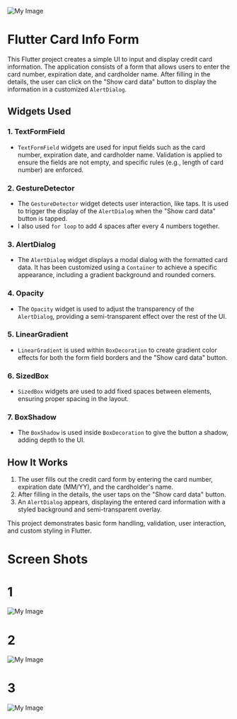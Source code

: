 ![My Image](./assets/ScreenShots/TuwaiqAcademy.png)

# Flutter Card Info Form

This Flutter project creates a simple UI to input and display credit card information. The application consists of a form that allows users to enter the card number, expiration date, and cardholder name. After filling in the details, the user can click on the "Show card data" button to display the information in a customized `AlertDialog`.

## Widgets Used

### 1. **TextFormField**

- `TextFormField` widgets are used for input fields such as the card number, expiration date, and cardholder name. Validation is applied to ensure the fields are not empty, and specific rules (e.g., length of card number) are enforced.

### 2. **GestureDetector**

- The `GestureDetector` widget detects user interaction, like taps. It is used to trigger the display of the `AlertDialog` when the "Show card data" button is tapped.
- I also used `for loop` to add 4 spaces after every 4 numbers together.

### 3. **AlertDialog**

- The `AlertDialog` widget displays a modal dialog with the formatted card data. It has been customized using a `Container` to achieve a specific appearance, including a gradient background and rounded corners.

### 4. **Opacity**

- The `Opacity` widget is used to adjust the transparency of the `AlertDialog`, providing a semi-transparent effect over the rest of the UI.

### 5. **LinearGradient**

- `LinearGradient` is used within `BoxDecoration` to create gradient color effects for both the form field borders and the "Show card data" button.

### 6. **SizedBox**

- `SizedBox` widgets are used to add fixed spaces between elements, ensuring proper spacing in the layout.

### 7. **BoxShadow**

- The `BoxShadow` is used inside `BoxDecoration` to give the button a shadow, adding depth to the UI.

## How It Works

1. The user fills out the credit card form by entering the card number, expiration date (MM/YY), and the cardholder's name.
2. After filling in the details, the user taps on the "Show card data" button.
3. An `AlertDialog` appears, displaying the entered card information with a styled background and semi-transparent overlay.

This project demonstrates basic form handling, validation, user interaction, and custom styling in Flutter.

# Screen Shots

# 1

![My Image](./assets/ScreenShots/pic3.png)

# 2

![My Image](./assets/ScreenShots/pic1.png)

# 3

![My Image](./assets/ScreenShots/pic2.png)
